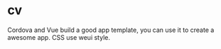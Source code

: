 # cv
Cordova and Vue build a good app template, you can use it to create a awesome app.
CSS use weui style.
